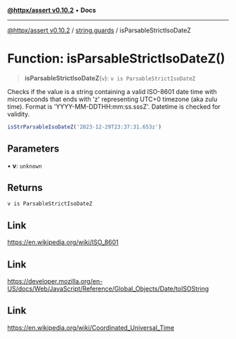 [**@httpx/assert v0.10.2**](../../README.md) • **Docs**

***

[@httpx/assert v0.10.2](../../README.md) / [string.guards](../README.md) / isParsableStrictIsoDateZ

# Function: isParsableStrictIsoDateZ()

> **isParsableStrictIsoDateZ**(`v`): `v is ParsableStrictIsoDateZ`

Checks if the value is a string containing a valid ISO-8601 date time
with microseconds that ends with 'z' representing UTC+0 timezone (aka zulu time).
Format is 'YYYY-MM-DDTHH:mm:ss.sssZ'. Datetime is checked for validity.

```typescript
isStrParsableIsoDateZ('2023-12-29T23:37:31.653z')
```

## Parameters

• **v**: `unknown`

## Returns

`v is ParsableStrictIsoDateZ`

## Link

https://en.wikipedia.org/wiki/ISO_8601

## Link

https://developer.mozilla.org/en-US/docs/Web/JavaScript/Reference/Global_Objects/Date/toISOString

## Link

https://en.wikipedia.org/wiki/Coordinated_Universal_Time
